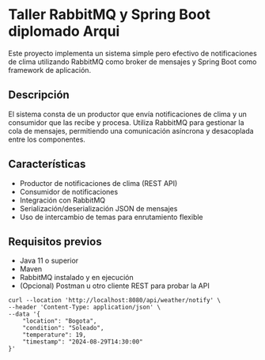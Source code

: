 # Taller RabbitMQ y Spring Boot diplomado Arqui

Este proyecto implementa un sistema simple pero efectivo de notificaciones de clima utilizando RabbitMQ como broker de mensajes y Spring Boot como framework de aplicación.

## Descripción

El sistema consta de un productor que envía notificaciones de clima y un consumidor que las recibe y procesa. Utiliza RabbitMQ para gestionar la cola de mensajes, permitiendo una comunicación asíncrona y desacoplada entre los componentes.

## Características

- Productor de notificaciones de clima (REST API)
- Consumidor de notificaciones
- Integración con RabbitMQ
- Serialización/deserialización JSON de mensajes
- Uso de intercambio de temas para enrutamiento flexible

## Requisitos previos

- Java 11 o superior
- Maven
- RabbitMQ instalado y en ejecución
- (Opcional) Postman u otro cliente REST para probar la API

```
curl --location 'http://localhost:8080/api/weather/notify' \
--header 'Content-Type: application/json' \
--data '{
    "location": "Bogota",
    "condition": "Soleado",
    "temperature": 19,
    "timestamp": "2024-08-29T14:30:00"
}'
```
